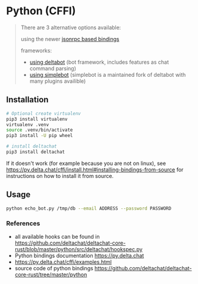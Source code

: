 # Python (CFFI)

> There are 3 alternative options available:
>
> using the newer [jsonrpc based bindings](../python_jsonrpc)
>
> frameworks:
> - [using deltabot](../python_deltabot_plugin) (bot framework, includes features as chat command parsing)
> - [using simplebot](../python_simplebot_plugin) (simplebot is a maintained fork of deltabot with many plugins availible)

## Installation

```sh
# Optional create virtualenv
pip3 install virtualenv
virtualenv .venv
source .venv/bin/activate
pip3 install -U pip wheel

# install deltachat
pip3 install deltachat
```
If it doesn't work (for example because you are not on linux),
see https://py.delta.chat/cffi/install.html#installing-bindings-from-source for instructions on how to install it from source.


## Usage

```sh
python echo_bot.py /tmp/db --email ADDRESS --password PASSWORD
```

### References

- all available hooks can be found in https://github.com/deltachat/deltachat-core-rust/blob/master/python/src/deltachat/hookspec.py
- Python bindings documentation https://py.delta.chat
- https://py.delta.chat/cffi/examples.html
- source code of python bindings https://github.com/deltachat/deltachat-core-rust/tree/master/python
